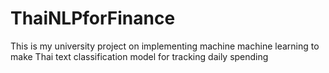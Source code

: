 # ThaiNLPforFinance
This is my university project on implementing machine machine learning to make Thai text classification model for tracking daily spending
